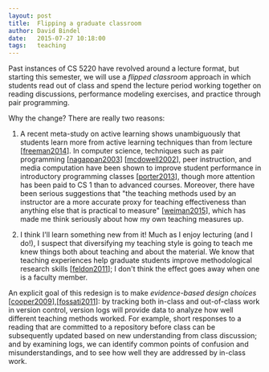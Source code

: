```yaml
---
layout: post
title:  Flipping a graduate classroom
author: David Bindel
date:   2015-07-27 10:18:00
tags:   teaching
---
```


Past instances of CS 5220 have revolved around a lecture format, but starting
this semester, we will use a *flipped classroom* approach in which students
read out of class and spend the lecture period working together on reading
discussions, performance modeling exercises, and practice through pair
programming.  

Why the change?  There are really two reasons:

1.  A recent meta-study on active learning shows unambiguously that students
    learn more from active learning techniques than from lecture [[freeman2014]].
    In computer science, techniques such as pair programming [[nagappan2003]]
    [[mcdowell2002]], peer instruction, and media computation have been shown to
    improve student performance in introductory programming classes [[porter2013]],
    though more attention has been paid to CS 1 than to advanced courses.
    Moreover, there have been serious suggestions that
    "the teaching methods used by an instructor are a more accurate proxy
    for teaching effectiveness than anything else that is practical
    to measure" [[weiman2015]], which has made me think seriously about
    how my own teaching measures up.

2.  I think I'll learn something new from it!  Much as I enjoy lecturing
    (and I do!), I suspect that diversifying my teaching style is going
    to teach me knew things both about teaching and about the material.
    We know that teaching experiences
    help graduate students improve methodological research skills 
    [[feldon2011]]; I don't think the effect goes away when one is
    a faculty member. 

An explicit goal of this redesign is to make *evidence-based design choices*
 [[cooper2009]],[[fossati2011]]: by tracking both in-class and out-of-class work in
version control, version logs will provide data to analyze how well different
teaching methods worked.  For example, short responses to a reading that
are committed to a repository before class can be subsequently updated based on
new understanding from class discussion; and by examining logs, we can identify
common points of confusion and misunderstandings, and to see how well they are
addressed by in-class work.

[freeman2014]: http://www.pnas.org/content/111/23/8410.abstract
[nagappan2003]: http://dx.doi.org/10.1145/792548.612006
[mcdowell2002]: http://dx.doi.org/10.1145/563340.563353
[porter2013]: http://dx.doi.org/10.1145/2445196.2445250
[cooper2009]: http://dx.doi.org/10.1007/s10833-009-9107-0
[fossati2011]: http://dx.doi.org/10.1145/1953163.1953352
[feldon2011]: http://dx.doi.org/10.1126/science.1204109
[weiman2015]: http://www.changemag.org/Archives/Back%20Issues/2015/January-February%202015/better-way-full.html
